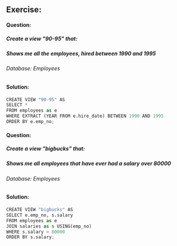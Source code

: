 ## Exercise:

#### Question:
##### Create a view "90-95" that:
##### Shows me all the employees, hired between 1990 and 1995
###### Database: Employees

#### Solution:

```python
CREATE VIEW "90-95" AS
SELECT *
FROM employees as e
WHERE EXTRACT (YEAR FROM e.hire_date) BETWEEN 1990 AND 1995
ORDER BY e.emp_no;
```

#### Question:

##### Create a view "bigbucks" that:
##### Shows me all employees that have ever had a salary over 80000
###### Database: Employees

#### Solution:

```python
CREATE VIEW "bigbucks" AS
SELECT e.emp_no, s.salary
FROM employees as e
JOIN salaries as s USING(emp_no)
WHERE s.salary > 80000
ORDER BY s.salary;
```
